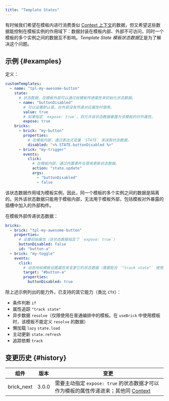 ```yaml
---
title: "Template States"
---
```


有时候我们希望在模板内进行消费类似 [Context 上下文]的数据，但又希望这些数据能控制在模板实例的作用域下：数据封装在模板内部、外部不可访问，同时一个模板的多个实例之间的数据互不影响。*Template State 模板状态数据*正是为了解决这个问题。

## 示例 {#examples}

定义：

```yaml {3-7,12,17}
customTemplates:
  - name: "tpl-my-awesome-button"
    state:
      # 状态数据，在模板外部可以通过给模板传递属性来初始化状态数据。
      - name: "buttonDisabled"
        # 可以设置默认值，在外部没有传递对应属性时使用。
        value: true
        # 如果指定 `expose: true`，则允许该状态数据暴露为该模板的对外属性。
        expose: true
    bricks:
      - brick: "my-button"
        properties:
          # 在模板内部，通过表达式变量 `STATE` 来读取状态数据。
          disabled: "<% STATE.buttonDisabled %>"
      - brick: "my-trigger"
        events:
          click:
            # 在模板内部，通过内置事件处理来更新状态数据。
            action: "state.update"
            args:
              - "buttonDisabled"
              - false
```

该状态数据作用域为模板实例，因此，同一个模板的多个实例之间的数据是隔离的。另外该状态数据只能用于模板内部，无法用于模板外部，包括模板对外暴露的插槽中加入的外部构件。

在模板外部传递状态数据：

```yaml {5,13}
bricks:
  - brick: "tpl-my-awesome-button"
    properties:
      # 设置初始属性（该状态数据指定了 `expose: true`）
      buttonDisabled: false
      id: "button-a"
  - brick: "my-toggle"
    events:
      click:
        # 动态地给模板设置属性来变更它的状态数据（需要配合 `"track state"` 使用）
        target: "#button-a"
        properties:
          buttonDisabled: true
```

除上述示例列出的能力外，已支持的其它能力（类比 `CTX`）：

- 条件判断 `if`
- 属性追踪 `"track state"`
- 异步数据 `resolve`（仅限使用在普通编排中的模板。在 `useBrick` 中使用模板时，该模板不能定义 `resolve` 的数据）
- 懒加载 `lazy` `state.load`
- 主动更新 `state.refresh`
- 追踪依赖 `track`

## 变更历史 {#history}

| 组件       | 版本  | 变更                                                                                 |
| ---------- | ----- | ------------------------------------------------------------------------------------ |
| brick_next | 3.0.0 | 需要主动指定 `expose: true` 的状态数据才可以作为模板的属性传递进来；其他同 [Context] |

[context 上下文]: context.md
[context]: context.md
